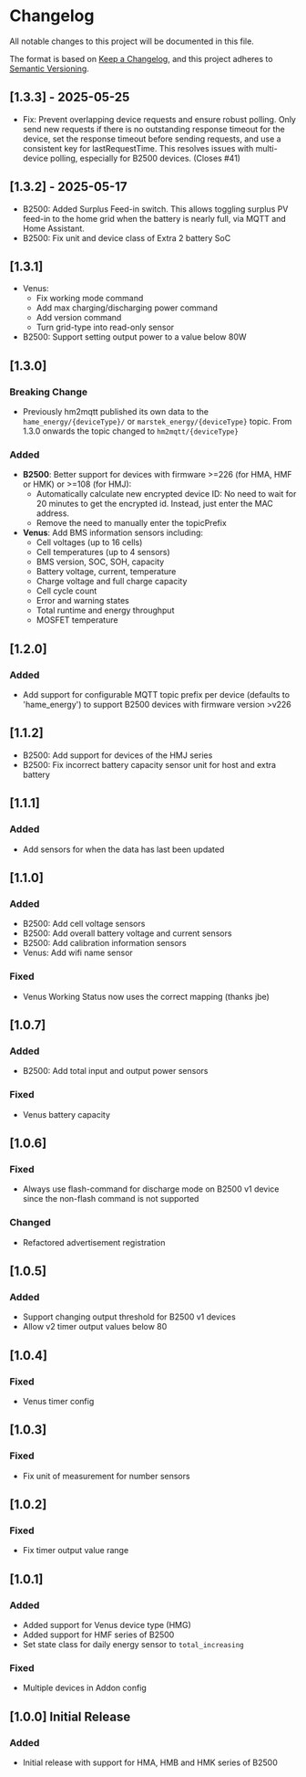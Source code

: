 # Changelog

All notable changes to this project will be documented in this file.

The format is based on [Keep a Changelog](https://keepachangelog.com/en/1.0.0/),
and this project adheres to [Semantic Versioning](https://semver.org/spec/v2.0.0.html).

## [1.3.3] - 2025-05-25

- Fix: Prevent overlapping device requests and ensure robust polling. Only send new requests if there is no outstanding response timeout for the device, set the response timeout before sending requests, and use a consistent key for lastRequestTime. This resolves issues with multi-device polling, especially for B2500 devices. (Closes #41)

## [1.3.2] - 2025-05-17

- B2500: Added Surplus Feed-in switch. This allows toggling surplus PV feed-in to the home grid when the battery is nearly full, via MQTT and Home Assistant.
- B2500: Fix unit and device class of Extra 2 battery SoC

## [1.3.1]

- Venus:
  - Fix working mode command
  - Add max charging/discharging power command
  - Add version command
  - Turn grid-type into read-only sensor
- B2500: Support setting output power to a value below 80W

## [1.3.0]

### Breaking Change

- Previously hm2mqtt published its own data to the `hame_energy/{deviceType}/` or `marstek_energy/{deviceType}` topic. From 1.3.0 onwards the topic changed to `hm2mqtt/{deviceType}`

### Added

- **B2500**: Better support for devices with firmware >=226 (for HMA, HMF or HMK) or >=108 (for HMJ):
  - Automatically calculate new encrypted device ID: No need to wait for 20 minutes to get the encrypted id. Instead, just enter the MAC address.
  - Remove the need to manually enter the topicPrefix
- **Venus**: Add BMS information sensors including:
  - Cell voltages (up to 16 cells)
  - Cell temperatures (up to 4 sensors)
  - BMS version, SOC, SOH, capacity
  - Battery voltage, current, temperature
  - Charge voltage and full charge capacity
  - Cell cycle count
  - Error and warning states
  - Total runtime and energy throughput
  - MOSFET temperature

## [1.2.0]

### Added

- Add support for configurable MQTT topic prefix per device (defaults to 'hame_energy') to support B2500 devices with firmware version >v226

## [1.1.2]

- B2500: Add support for devices of the HMJ series
- B2500: Fix incorrect battery capacity sensor unit for host and extra battery

## [1.1.1]

### Added

- Add sensors for when the data has last been updated

## [1.1.0]

### Added

- B2500: Add cell voltage sensors
- B2500: Add overall battery voltage and current sensors
- B2500: Add calibration information sensors
- Venus: Add wifi name sensor

### Fixed

- Venus Working Status now uses the correct mapping (thanks jbe)

## [1.0.7]

### Added

- B2500: Add total input and output power sensors

### Fixed

- Venus battery capacity

## [1.0.6]

### Fixed

- Always use flash-command for discharge mode on B2500 v1 device since the non-flash command is not supported

### Changed

- Refactored advertisement registration

## [1.0.5]

### Added

- Support changing output threshold for B2500 v1 devices
- Allow v2 timer output values below 80 

## [1.0.4]

### Fixed

- Venus timer config

## [1.0.3]

### Fixed

- Fix unit of measurement for number sensors

## [1.0.2]

### Fixed

- Fix timer output value range

## [1.0.1]

### Added

- Added support for Venus device type (HMG)
- Added support for HMF series of B2500
- Set state class for daily energy sensor to `total_increasing`

### Fixed

- Multiple devices in Addon config

## [1.0.0] Initial Release

### Added

- Initial release with support for HMA, HMB and HMK series of B2500
